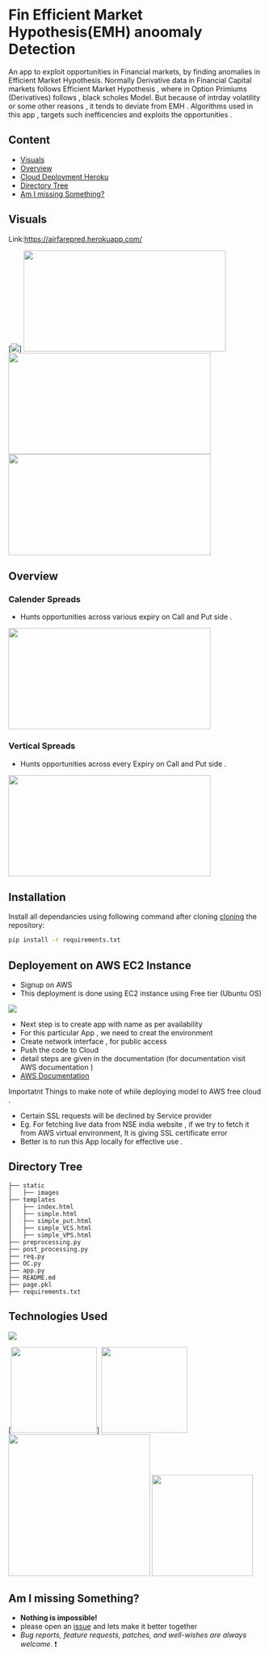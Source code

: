 # Fin Efficient Market Hypothesis(EMH) anoomaly Detection

An app to exploit opportunities in Financial markets, by finding anomalies in Efficient Market Hypothesis. 
Normally Derivative data in Financial Capital markets follows Efficient Market Hypothesis , where in Option Primiums (Derivatives) follows , black scholes Model. 
But because of intrday volatility or some other reasons , it tends to deviate from EMH . 
Algorithms used in this app , targets such inefficencies and exploits the opportunities . 

## Content
  * [Visuals](#Visuals)
  * [Overview](#Overview)
  * [Cloud Deployment Heroku ](#Cloud_Deployment_Heroku)
  * [Directory Tree](#directory-tree)
  * [Am I missing Something?](#Am-I-missing-Something?)


## Visuals
Link:https://airfarepred.herokuapp.com/

[![](https://i.imgur.com/jk0DgLR.gifv)]
<img target="_blank" src="https://i.imgur.com/Qphlx9g.png" width=400 height=200>
<img target="_blank" src="https://i.imgur.com/EdaG70F.png" width=400 height=200>
<img target="_blank" src="https://i.imgur.com/n0CBQb9.png" width=400 height=200>




## Overview
### Calender Spreads
- Hunts opportunities across various expiry on Call and Put side . 
<img target="_blank" src="https://i.imgur.com/Y5KXMec.png" width=400 height=200>

### Vertical Spreads
- Hunts opportunities across every Expiry on Call and Put side . 
<img target="_blank" src="https://i.imgur.com/3hqerYK.png" width=400 height=200>



## Installation
Install all dependancies using following command after cloning [cloning](https://www.howtogeek.com/451360/how-to-clone-a-github-repository/) the repository:
```bash
pip install -r requirements.txt
```

## Deployement on AWS EC2 Instance 
- Signup on AWS 
- This deployment is done using EC2 instance using Free tier (Ubuntu OS) 

[![](https://i.imgur.com/xAXgRbf.png)](https://aws.amazon.com/)


- Next step is to create app with name as per availability 
- For this particular App ,  we need to creat the environment 
- Create network interface , for public access 
- Push the code to Cloud 
- detail steps are given in the documentation (for documentation visit AWS documentation ) 
- [AWS Documentation](https://docs.aws.amazon.com/)

Importatnt Things to make note of while deploying model to AWS free cloud . 
- Certain SSL requests will be declined by Service provider 
- Eg. For fetching live data from NSE india website , if we try to fetch it from AWS virtual environment, It is giving SSL certificate error 
- Better is to run this App locally for effective use . 


## Directory Tree 
```
├── static 
│   ├── images 
├── templates
│   ├── index.html
│   ├── simple.html
│   ├── simple_put.html
│   ├── simple_VCS.html
│   ├── simple_VPS.html
├── preprocessing.py
├── post_processing.py
├── req.py
├── OC.py
├── app.py
├── README.md
├── page.pkl
├── requirements.txt
```


## Technologies Used

![](https://forthebadge.com/images/badges/made-with-python.svg)

[<img target="_blank" src="https://i.imgur.com/Vgxcuk1.png" width=170>]
[<img target="_blank" src="https://flask.palletsprojects.com/en/1.1.x/_images/flask-logo.png" width=170>](https://flask.palletsprojects.com/en/1.1.x/) [<img target="_blank" src="https://number1.co.za/wp-content/uploads/2017/10/gunicorn_logo-300x85.png" width=280>](https://gunicorn.org) [<img target="_blank" src="https://scikit-learn.org/stable/_static/scikit-learn-logo-small.png" width=200>](https://scikit-learn.org/stable/) 


## Am I missing Something?

- **Nothing is impossible!**
- please open an [issue](https://github.com/kudeore/Flight_price_pred_AWS_APP/issues) and lets make it better together 
- *Bug reports, feature requests, patches, and well-wishes are always welcome.* :heavy_exclamation_mark:
